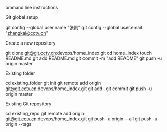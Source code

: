 ommand line instructions


Git global setup

git config --global user.name "张凯"
git config --global user.email "zhangkai@cctv.cn"

Create a new repository

git clone git@git.cctv.cn:devops/home_index.git
cd home_index
touch README.md
git add README.md
git commit -m "add README"
git push -u origin master

Existing folder

cd existing_folder
git init
git remote add origin git@git.cctv.cn:devops/home_index.git
git add .
git commit
git push -u origin master

Existing Git repository

cd existing_repo
git remote add origin git@git.cctv.cn:devops/home_index.git
git push -u origin --all
git push -u origin --tags
